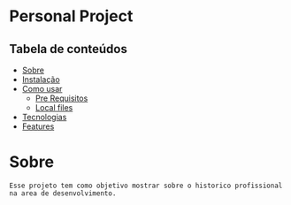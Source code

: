 # Personal Project

## Tabela de conteúdos

<!--ts-->
   * [Sobre](#Sobre)
   * [Instalação](#instalacao)
   * [Como usar](#como-usar)
      * [Pre Requisitos](#pre-requisitos)
      * [Local files](#local-files)
   * [Tecnologias](#tecnologias)
   * [Features](#features)
<!--te-->

# Sobre

    Esse projeto tem como objetivo mostrar sobre o historico profissional na area de desenvolvimento.

